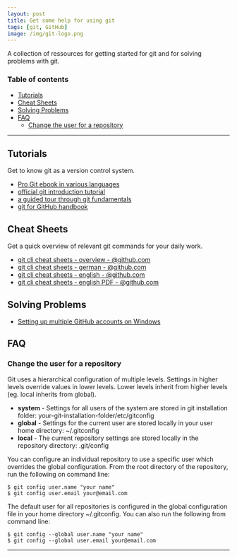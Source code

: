 ```yaml
---
layout: post
title: Get some help for using git
tags: [git, GitHub]
image: /img/git-logo.png
---
```


A collection of ressources for getting started for git and for solving problems with git.

### Table of contents
- [Tutorials](#Tutorials)
- [Cheat Sheets](#Cheat-Sheets)
- [Solving Problems](#Solving-Problems)
- [FAQ](#FAQ)
    - [Change the user for a repository](#Change-the-user-for-a-repository)

----

## Tutorials
Get to know git as a version control system.
- [Pro Git ebook in various languages](http://git-scm.com/book)
- [official git introduction tutorial](https://git-scm.com/docs/gittutorial)
- [a guided tour through git fundamentals](http://gitimmersion.com)
- [git for GitHub handbook](https://guides.github.com/introduction/git-handbook/)

## Cheat Sheets 
Get a quick overview of relevant git commands for your daily work.
- [git cli cheat sheets - overview - @github.com](https://services.github.com/on-demand/resources/cheatsheets/)
- [git cli cheat sheets - german - @github.com](https://services.github.com/on-demand/downloads/de/github-git-cheat-sheet/)
- [git cli cheat sheets - english - @github.com](https://services.github.com/on-demand/downloads/github-git-cheat-sheet/)
- [git cli cheat sheets - english PDF - @github.com](https://services.github.com/on-demand/downloads/github-git-cheat-sheet.pdf)

## Solving Problems
- [Setting up multiple GitHub accounts on Windows](http://www.kevinpelgrims.com/blog/2012/07/20/setting-up-multiple-github-accounts-on-windows/)

## FAQ

### Change the user for a repository
Git uses a hierarchical configuration of multiple levels. Settings in higher levels override values in lower levels. Lower levels inherit from higher levels (eg. local inherits from global).
- **system** - Settings for all users of the system are stored in git installation folder: your-git-installation-folder/etc/gitconfig
- **global** - Settings for the current user are stored locally in your user home directory: ~/.gitconfig
- **local** - The current repository settings are stored locally in the repository directory: .git/config

You can configure an individual repository to use a specific user which overrides the global configuration. From the root directory of the repository, run the following on command line:
~~~
$ git config user.name "your name"
$ git config user.email your@email.com
~~~

The default user for all repositories is configured in the global configuration file in your home directory ~/.gitconfig. You can also run the following from command line:
~~~
$ git config --global user.name "your name"
$ git config --global user.email your@email.com
~~~

---
